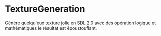 # TextureGeneration
Génére quelqu'eux texture jolie en SDL 2.0 avec des opération logique et mathématiques le résultat est époustouflant.
